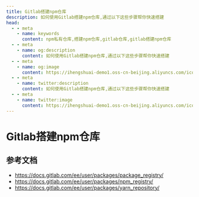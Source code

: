 ```yaml
---
title: Gitlab搭建npm仓库
description: 如何使用Gitlab搭建npm仓库,通过以下这些步骤帮你快速搭建
head:
  - - meta
    - name: keywords
      content: npm私有仓库,搭建npm仓库,gitlab仓库,gitlab搭建npm仓库
  - - meta
    - name: og:description
      content: 如何使用Gitlab搭建npm仓库,通过以下这些步骤帮你快速搭建
  - - meta
    - name: og:image
      content: https://ihengshuai-demo1.oss-cn-beijing.aliyuncs.com/icon-npm.png
  - - meta
    - name: twitter:description
      content: 如何使用Gitlab搭建npm仓库,通过以下这些步骤帮你快速搭建
  - - meta
    - name: twitter:image
      content: https://ihengshuai-demo1.oss-cn-beijing.aliyuncs.com/icon-npm.png
---
```


# Gitlab搭建npm仓库

## 参考文档
- https://docs.gitlab.com/ee/user/packages/package_registry/
- https://docs.gitlab.com/ee/user/packages/npm_registry/
- https://docs.gitlab.com/ee/user/packages/yarn_repository/
